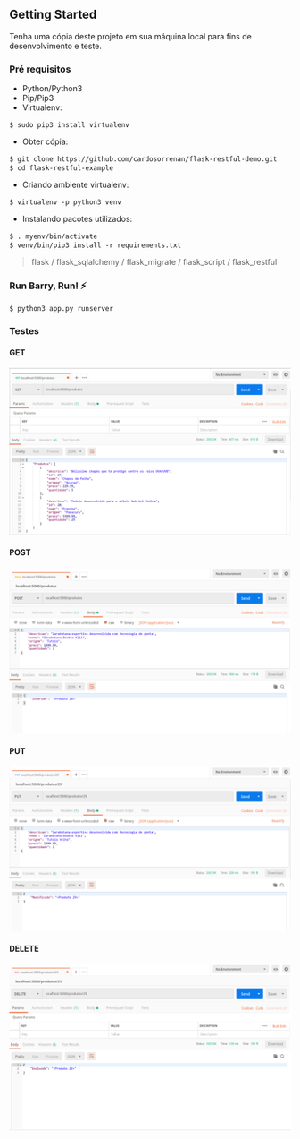 ## Getting Started
Tenha uma cópia deste projeto em sua máquina local para fins de desenvolvimento e teste.


### Pré requisitos
* Python/Python3
* Pip/Pip3
* Virtualenv:
```
$ sudo pip3 install virtualenv 
```
* Obter cópia:
```
$ git clone https://github.com/cardosorrenan/flask-restful-demo.git
$ cd flask-restful-example
```
* Criando ambiente virtualenv:
```
$ virtualenv -p python3 venv
```
* Instalando pacotes utilizados:
```
$ . myenv/bin/activate
$ venv/bin/pip3 install -r requirements.txt
```
> flask / flask_sqlalchemy / flask_migrate / flask_script / flask_restful


### Run Barry, Run! ⚡️
```
$ python3 app.py runserver
```


### Testes
#### GET
![GET](https://github.com/cardosorrenan/iot-ufc/blob/master/api-demo/img/get.png)
#### POST
![POST](https://github.com/cardosorrenan/iot-ufc/blob/master/api-demo/img/post.png)
#### PUT
![PUT](https://github.com/cardosorrenan/iot-ufc/blob/master/api-demo/img/put.png)
#### DELETE
![DELETE](https://github.com/cardosorrenan/iot-ufc/blob/master/api-demo/img/delete.png)
